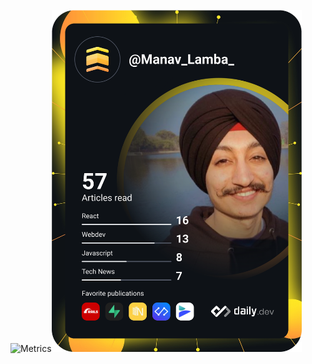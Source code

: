 ![Metrics](https://metrics.lecoq.io/techschneiderrr?template=classic&isocalendar=1&languages=1&introduction=1&stars=1&people=1&gists=1&followup=1&lines=1&achievements=1&repositories=1&code=1&pagespeed=1&tweets=1&stackoverflow=1&repositories=100&repositories.batch=100&repositories.forks=false&repositories.affiliations=owner&isocalendar.duration=full-year&languages.limit=8&languages.sections=most-used&languages.colors=github&languages.threshold=0%25&languages.indepth=false&languages.categories=markup%2C%20programming&languages.recent.categories=markup%2C%20programming&languages.recent.load=300&languages.recent.days=14&introduction.title=true&stars.limit=4&people.limit=24&people.size=28&people.types=followers%2C%20following&people.identicons=false&people.shuffle=false&followup.sections=repositories&achievements.threshold=C&achievements.secrets=true&achievements.display=compact&achievements.limit=0&code.lines=12&code.load=100&code.visibility=public&pagespeed.url=.user.website&pagespeed.detailed=false&pagespeed.screenshot=false&tweets.attachments=false&tweets.limit=2&tweets.user=.user.twitter&stackoverflow.user=0&stackoverflow.sections=answers-top%2C%20questions-recent&stackoverflow.limit=2&stackoverflow.lines=4&stackoverflow.lines.snippet=2&config.timezone=Asia%2FCalcutta)<a href="https://app.daily.dev/Manav_Lamba_"><img src="https://github.com/techschneiderrr/techschneiderrr/blob/master/devcard.svg" width="400" alt="Manav Deep Singh Lamba's Dev Card"/></a>
